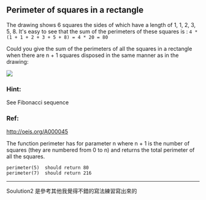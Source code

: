 ## Perimeter of squares in a rectangle

The drawing shows 6 squares the sides of which have a length of 1, 1, 2, 3, 5, 8. It's easy to see that the sum of the perimeters of these squares is : `4 * (1 + 1 + 2 + 3 + 5 + 8) = 4 * 20 = 80 `

Could you give the sum of the perimeters of all the squares in a rectangle when there are n + 1 squares disposed in the same manner as in the drawing:

![](http://i.imgur.com/EYcuB1wm.jpg)

### Hint:
See Fibonacci sequence

### Ref:
http://oeis.org/A000045

The function perimeter has for parameter n where n + 1 is the number of squares (they are numbered from 0 to n) and returns the total perimeter of all the squares.

``` C#=
perimeter(5)  should return 80
perimeter(7)  should return 216
```

---

Soulution2 是參考其他我覺得不錯的寫法練習寫出來的


